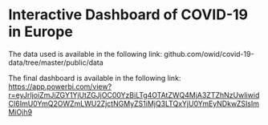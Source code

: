# Interactive Dashboard of COVID-19 in Europe 

The data used is available in the following link: 
github.com/owid/covid-19-data/tree/master/public/data

The final dashboard is available in the following link: 
https://app.powerbi.com/view?r=eyJrIjoiZmJiZGY1YjUtZGJjOC00YzBiLTg4OTAtZWQ4MjA3ZTZhNzUwIiwidCI6ImU0YmQ2OWZmLWU2ZjctNGMyZS1iMjQ3LTQxYjU0YmEyNDkwZSIsImMiOjh9
